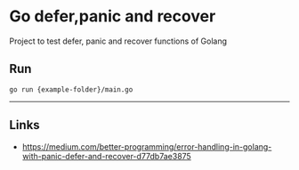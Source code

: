 
# Go defer,panic and recover

Project to test defer, panic and recover functions of Golang

## Run
```shell
go run {example-folder}/main.go
```

---

## Links
- https://medium.com/better-programming/error-handling-in-golang-with-panic-defer-and-recover-d77db7ae3875

